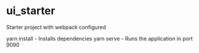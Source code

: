 # ui_starter
Starter project with webpack configured

yarn install - Installs dependencies
yarn serve - Runs the application in port 9090
